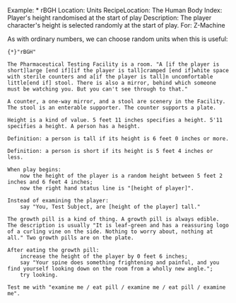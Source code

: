 Example: * rBGH
Location: Units
RecipeLocation: The Human Body
Index: Player's height randomised at the start of play
Description: The player character's height is selected randomly at the start of play.
For: Z-Machine

  
As with ordinary numbers, we can choose random units when this is useful:

  

``` inform7
{*}"rBGH"

The Pharmaceutical Testing Facility is a room. "A [if the player is short]large [end if][if the player is tall]cramped [end if]white space with sterile counters and a[if the player is tall]n uncomfortable little[end if] stool. There is also a mirror, behind which someone must be watching you. But you can't see through to that."

A counter, a one-way mirror, and a stool are scenery in the Facility. The stool is an enterable supporter. The counter supports a plate.

Height is a kind of value. 5 feet 11 inches specifies a height. 5'11 specifies a height. A person has a height.

Definition: a person is tall if its height is 6 feet 0 inches or more.

Definition: a person is short if its height is 5 feet 4 inches or less.

When play begins:
	now the height of the player is a random height between 5 feet 2 inches and 6 feet 4 inches;
	now the right hand status line is "[height of player]".

Instead of examining the player:
	say "You, Test Subject, are [height of the player] tall."

The growth pill is a kind of thing. A growth pill is always edible. The description is usually "It is leaf-green and has a reassuring logo of a curling vine on the side. Nothing to worry about, nothing at all." Two growth pills are on the plate.

After eating the growth pill:
	increase the height of the player by 0 feet 6 inches;
	say "Your spine does something frightening and painful, and you find yourself looking down on the room from a wholly new angle.";
	try looking.

Test me with "examine me / eat pill / examine me / eat pill / examine me".
```

